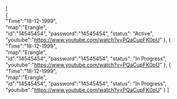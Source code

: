 [  
    {  
        "Time":"18-12-1999",   
        "map":"Erangle",   
        "id":"14545454",
        "password":"14545454",
        "status": "Active",
        "youtube":"https://www.youtube.com/watch?v=PQaCupFK0pU"
    },
    {  
        "Time":"18-12-1999",   
        "map":"Erangle",   
        "id":"14545454",
        "password":"14545454",
        "status": "In Progress",
        "youtube":"https://www.youtube.com/watch?v=PQaCupFK0pU"
    },
    {  
        "Time":"18-12-1999",   
        "map":"Erangle",   
        "id":"14545454",
        "password":"14545454",
        "status": "In Progress",
        "youtube":"https://www.youtube.com/watch?v=PQaCupFK0pU"
    }
] 
